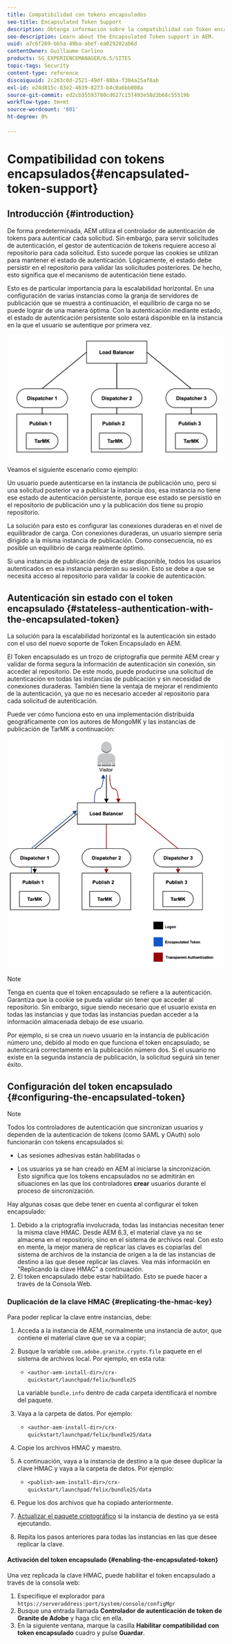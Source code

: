 ```yaml
---
title: Compatibilidad con tokens encapsulados
seo-title: Encapsulated Token Support
description: Obtenga información sobre la compatibilidad con Token encapsulado en AEM.
seo-description: Learn about the Encapsulated Token support in AEM.
uuid: a7c6f269-bb5a-49ba-abef-ea029202ab6d
contentOwner: Guillaume Carlino
products: SG_EXPERIENCEMANAGER/6.5/SITES
topic-tags: Security
content-type: reference
discoiquuid: 2c263c0d-2521-49df-88ba-f304a25af8ab
exl-id: e24d815c-83e2-4639-8273-b4c0a6bb008a
source-git-commit: ed2cb35593780cd627c15f493e58d3b68c55519b
workflow-type: tm+mt
source-wordcount: '801'
ht-degree: 0%

---
```


# Compatibilidad con tokens encapsulados{#encapsulated-token-support}

## Introducción {#introduction}

De forma predeterminada, AEM utiliza el controlador de autenticación de tokens para autenticar cada solicitud. Sin embargo, para servir solicitudes de autenticación, el gestor de autenticación de tokens requiere acceso al repositorio para cada solicitud. Esto sucede porque las cookies se utilizan para mantener el estado de autenticación. Lógicamente, el estado debe persistir en el repositorio para validar las solicitudes posteriores. De hecho, esto significa que el mecanismo de autenticación tiene estado.

Esto es de particular importancia para la escalabilidad horizontal. En una configuración de varias instancias como la granja de servidores de publicación que se muestra a continuación, el equilibrio de carga no se puede lograr de una manera óptima. Con la autenticación mediante estado, el estado de autenticación persistente solo estará disponible en la instancia en la que el usuario se autentique por primera vez.

![chlimage_1-33](assets/chlimage_1-33a.png)

Veamos el siguiente escenario como ejemplo:

Un usuario puede autenticarse en la instancia de publicación uno, pero si una solicitud posterior va a publicar la instancia dos, esa instancia no tiene ese estado de autenticación persistente, porque ese estado se persistió en el repositorio de publicación uno y la publicación dos tiene su propio repositorio.

La solución para esto es configurar las conexiones duraderas en el nivel de equilibrador de carga. Con conexiones duraderas, un usuario siempre sería dirigido a la misma instancia de publicación. Como consecuencia, no es posible un equilibrio de carga realmente óptimo.

Si una instancia de publicación deja de estar disponible, todos los usuarios autenticados en esa instancia perderán su sesión. Esto se debe a que se necesita acceso al repositorio para validar la cookie de autenticación.

## Autenticación sin estado con el token encapsulado {#stateless-authentication-with-the-encapsulated-token}

La solución para la escalabilidad horizontal es la autenticación sin estado con el uso del nuevo soporte de Token Encapsulado en AEM.

El Token encapsulado es un trozo de criptografía que permite AEM crear y validar de forma segura la información de autenticación sin conexión, sin acceder al repositorio. De este modo, puede producirse una solicitud de autenticación en todas las instancias de publicación y sin necesidad de conexiones duraderas. También tiene la ventaja de mejorar el rendimiento de la autenticación, ya que no es necesario acceder al repositorio para cada solicitud de autenticación.

Puede ver cómo funciona esto en una implementación distribuida geográficamente con los autores de MongoMK y las instancias de publicación de TarMK a continuación:

![chlimage_1-34](assets/chlimage_1-34a.png)

>[!NOTE]
>
>Tenga en cuenta que el token encapsulado se refiere a la autenticación. Garantiza que la cookie se pueda validar sin tener que acceder al repositorio. Sin embargo, sigue siendo necesario que el usuario exista en todas las instancias y que todas las instancias puedan acceder a la información almacenada debajo de ese usuario.
>
>Por ejemplo, si se crea un nuevo usuario en la instancia de publicación número uno, debido al modo en que funciona el token encapsulado, se autenticará correctamente en la publicación número dos. Si el usuario no existe en la segunda instancia de publicación, la solicitud seguirá sin tener éxito.

## Configuración del token encapsulado {#configuring-the-encapsulated-token}

>[!NOTE]
>Todos los controladores de autenticación que sincronizan usuarios y dependen de la autenticación de tokens (como SAML y OAuth) solo funcionarán con tokens encapsulados si:
>
>* Las sesiones adhesivas están habilitadas o
>
>* Los usuarios ya se han creado en AEM al iniciarse la sincronización. Esto significa que los tokens encapsulados no se admitirán en situaciones en las que los controladores **crear** usuarios durante el proceso de sincronización.


Hay algunas cosas que debe tener en cuenta al configurar el token encapsulado:

1. Debido a la criptografía involucrada, todas las instancias necesitan tener la misma clave HMAC. Desde AEM 6.3, el material clave ya no se almacena en el repositorio, sino en el sistema de archivos real. Con esto en mente, la mejor manera de replicar las claves es copiarlas del sistema de archivos de la instancia de origen a la de las instancias de destino a las que desee replicar las claves. Vea más información en &quot;Replicando la clave HMAC&quot; a continuación.
1. El token encapsulado debe estar habilitado. Esto se puede hacer a través de la Consola Web.

### Duplicación de la clave HMAC {#replicating-the-hmac-key}

Para poder replicar la clave entre instancias, debe:

1. Acceda a la instancia de AEM, normalmente una instancia de autor, que contiene el material clave que se va a copiar;
1. Busque la variable `com.adobe.granite.crypto.file` paquete en el sistema de archivos local. Por ejemplo, en esta ruta:

   * `<author-aem-install-dir>/crx-quickstart/launchpad/felix/bundle25`

   La variable `bundle.info` dentro de cada carpeta identificará el nombre del paquete.

1. Vaya a la carpeta de datos. Por ejemplo:

   * `<author-aem-install-dir>/crx-quickstart/launchpad/felix/bundle25/data`

1. Copie los archivos HMAC y maestro.
1. A continuación, vaya a la instancia de destino a la que desee duplicar la clave HMAC y vaya a la carpeta de datos. Por ejemplo:

   * `<publish-aem-install-dir>/crx-quickstart/launchpad/felix/bundle25/data`

1. Pegue los dos archivos que ha copiado anteriormente.
1. [Actualizar el paquete criptográfico](/help/communities/deploy-communities.md#refresh-the-granite-crypto-bundle) si la instancia de destino ya se está ejecutando.

1. Repita los pasos anteriores para todas las instancias en las que desee replicar la clave.

#### Activación del token encapsulado {#enabling-the-encapsulated-token}

Una vez replicada la clave HMAC, puede habilitar el token encapsulado a través de la consola web:

1. Especifique el explorador para `https://serveraddress:port/system/console/configMgr`
1. Busque una entrada llamada **Controlador de autenticación de token de Granite de Adobe** y haga clic en ella.
1. En la siguiente ventana, marque la casilla **Habilitar compatibilidad con token encapsulado** cuadro y pulse **Guardar**.
